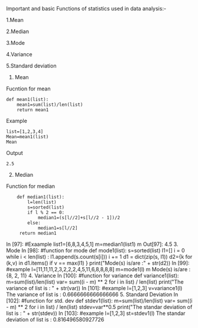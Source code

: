 Important and basic Functions of statistics used in data analysis:-

1.Mean

2.Median

3.Mode

4.Variance

5.Standard deviation


1. Mean

Fucntion for mean 

    def mean1(list):
        mean1=sum(list)/len(list)
        return mean1
    
Example

    list=[1,2,3,4]
    Mean=mean1(list)
    Mean
Output

    2.5
        
2. Median

Function for median

        def median1(list):
            l=len(list)
            s=sorted(list)
            if l % 2 == 0:
                median1=(s[l//2]+s[l//2 - 1])/2
            else:
                median1=s[l//2]
         return median1
In [97]:
#Exaample
list1=[6,8,3,4,5,1]
m=median1(list1)
m
Out[97]:
4.5
3. Mode
In [98]:
#function for mode
def mode1(list):
    s=sorted(list)
    l1=[]
    i = 0
    while i < len(list) : 
        l1.append(s.count(s[i])) 
        i += 1
        d1 = dict(zip(s, l1)) 
        d2={k for (k,v) in d1.items() if v == max(l1) } 
    print("Mode(s) is/are :" + str(d2))
In [99]:
#example
l=[11,11,11,2,3,2,2,2,4,5,11,6,8,8,8,8]
m=mode1(l)
m
Mode(s) is/are :{8, 2, 11}
4. Variance
In [100]:
#function for variance
def variance1(list):
    m=sum(list)/len(list)
    var= sum((i - m) ** 2 for i in list) / len(list) 
    print("The variance of list is : " + str(var))
In [101]:
#example
l=[1,2,3]
v=variance1(l)
The variance of list is : 0.6666666666666666
5. Standard Deviation
In [102]:
#function for std. dev
def stdev1(list):
    m=sum(list)/len(list)
    var= sum((i - m) ** 2 for i in list) / len(list) 
    stdev=var**0.5
    print("The standar deviation  of list is : " + str(stdev))
In [103]:
#example
l=[1,2,3]
st=stdev1(l)
The standar deviation  of list is : 0.816496580927726
